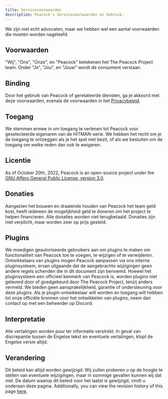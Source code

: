 ```yaml
---
title: Servicevoorwaarden
description: Peacock's Servicevoorwaarden en Gebruik.
---
```


We zijn niet echt advocaten, maar we hebben wel een aantal voorwaarden die moeten worden nageleefd.

## Voorwaarden

"Wij", "Ons", "Onze", en "Peacock" betekenen het The Peacock Project team. Onder "Je", "Jou", en "Jouw" wordt de consument verstaan.

## Binding

Door het gebruik van Peacock of gerelateerde diensten, ga je akkoord met deze voorwaarden, evenals de voorwaarden in het [Privacybeleid](privacy-policy.md).

## Toegang

We stemmen ermee in om toegang te verlenen tot Peacock voor geselecteerde eigenaren van de HITMAN-serie. We hebben het recht om je de toegang te ontzeggen als je het spel niet bezit, of als we besluiten om de toegang om welke reden dan ook te weigeren.

## Licentie

As of October 20th, 2022, Peacock is an open-source project under the [GNU Affero General Public License, version 3.0](https://www.gnu.org/licenses/agpl-3.0.en.html).

## Donaties

Aangezien het bouwen en draaiende houden van Peacock het team geld kost, heeft iedereen de mogelijkheid geld te doneren om het project te helpen financieren. Alle donaties worden niet terugbetaald. Donaties zijn niet verplicht, maar worden zeer op prijs gesteld.

## Plugins

We moedigen geautoriseerde gebruikers aan om plugins te maken om functionaliteit van Peacock toe te voegen, te wijzigen of te verwijderen. Ontwikkelaars van plugins mogen Peacock aanpassen via ons interne pluginsysteem, ervan uitgaande dat de aangebrachte wijzigingen geen andere regels schenden die in dit document zijn benoemd. Hoewel het pluginsysteem een officieel kenmerk van Peacock is, worden plugins niet geleverd door of goedgekeurd door The Peacock Project, tenzij anders vermeld. We bieden geen aansprakelijkheid, garantie of ondersteuning voor deze plugins. Als je plugin-ontwikkelaar wilt worden en toegang wilt hebben tot onze officiële bronnen voor het ontwikkelen van plugins, neem dan contact op met een beheerder op Discord.

## Interpretatie

Alle vertalingen worden puur ter informatie verstrekt. In geval van discrepantie tussen de Engelse tekst en eventuele vertalingen, klopt de Engelse versie altijd.

## Verandering

Dit beleid kan altijd worden gewijzigd. Wij zullen proberen u op de hoogte te stellen van eventuele wijzigingen, maar in sommige gevallen kunnen wij dat niet. De datum waarop dit beleid voor het laatst is gewijzigd, vindt u onderaan deze pagina. Additionally, you can view the revision history of this page [here](https://github.com/thepeacockproject/peacockprojectorg/commits/main/docs/legal/terms-of-service.md).
